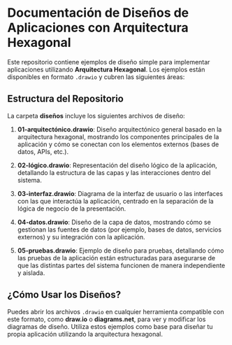 # Documentación de Diseños de Aplicaciones con Arquitectura Hexagonal

Este repositorio contiene ejemplos de diseño simple para implementar aplicaciones utilizando **Arquitectura Hexagonal**. Los ejemplos están disponibles en formato `.drawio` y cubren las siguientes áreas:

## Estructura del Repositorio

La carpeta **diseños** incluye los siguientes archivos de diseño:

1. **01-arquitectónico.drawio**: Diseño arquitectónico general basado en la arquitectura hexagonal, mostrando los componentes principales de la aplicación y cómo se conectan con los elementos externos (bases de datos, APIs, etc.).

2. **02-lógico.drawio**: Representación del diseño lógico de la aplicación, detallando la estructura de las capas y las interacciones dentro del sistema.

3. **03-interfaz.drawio**: Diagrama de la interfaz de usuario o las interfaces con las que interactúa la aplicación, centrado en la separación de la lógica de negocio de la presentación.

4. **04-datos.drawio**: Diseño de la capa de datos, mostrando cómo se gestionan las fuentes de datos (por ejemplo, bases de datos, servicios externos) y su integración con la aplicación.

5. **05-pruebas.drawio**: Ejemplo de diseño para pruebas, detallando cómo las pruebas de la aplicación están estructuradas para asegurarse de que las distintas partes del sistema funcionen de manera independiente y aislada.

## ¿Cómo Usar los Diseños?

Puedes abrir los archivos `.drawio` en cualquier herramienta compatible con este formato, como **draw.io** o **diagrams.net**, para ver y modificar los diagramas de diseño. Utiliza estos ejemplos como base para diseñar tu propia aplicación utilizando la arquitectura hexagonal.
